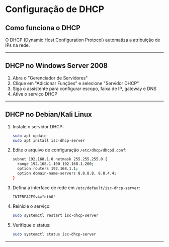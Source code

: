 # Configuração de DHCP

## Como funciona o DHCP

O DHCP (Dynamic Host Configuration Protocol) automatiza a atribuição de IPs na rede.

---

## DHCP no Windows Server 2008

1. Abra o "Gerenciador de Servidores"
2. Clique em "Adicionar Funções" e selecione "Servidor DHCP"
3. Siga o assistente para configurar escopo, faixa de IP, gateway e DNS
4. Ative o serviço DHCP

---

## DHCP no Debian/Kali Linux

1. Instale o servidor DHCP:

   ```bash
   sudo apt update
   sudo apt install isc-dhcp-server
   ```

2. Edite o arquivo de configuração `/etc/dhcp/dhcpd.conf`:

   ```bash
   subnet 192.168.1.0 netmask 255.255.255.0 {
     range 192.168.1.100 192.168.1.200;
     option routers 192.168.1.1;
     option domain-name-servers 8.8.8.8, 8.8.4.4;
   }
   ```

3. Defina a interface de rede em `/etc/default/isc-dhcp-server`:

   ```
   INTERFACESv4="eth0"
   ```

4. Reinicie o serviço:

   ```bash
   sudo systemctl restart isc-dhcp-server
   ```

5. Verifique o status:

   ```bash
   sudo systemctl status isc-dhcp-server
   ```

---

